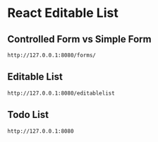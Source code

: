 # React Editable List

## Controlled Form vs Simple Form

```http
http://127.0.0.1:8080/forms/
```

## Editable List

```http
http://127.0.0.1:8080/editablelist
```

## Todo List

```http
http://127.0.0.1:8080
```

